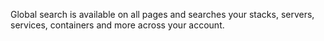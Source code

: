 

Global search is available on all pages and searches your stacks, servers, services, containers and more across your account.

